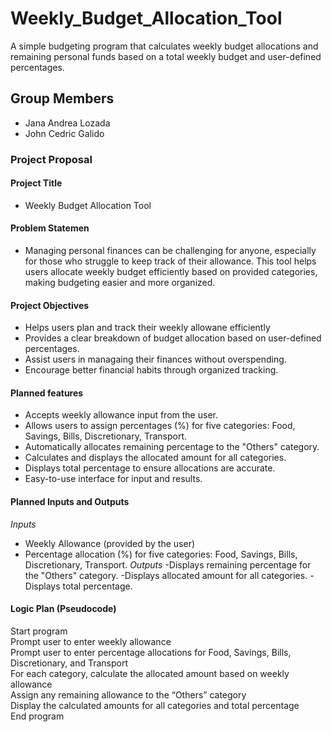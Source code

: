# Weekly_Budget_Allocation_Tool
A simple budgeting program that calculates weekly budget allocations and remaining personal funds based on a total weekly budget  and user-defined percentages.
## Group Members
- Jana Andrea Lozada
- John Cedric Galido
### Project Proposal 
#### Project Title
- Weekly Budget Allocation Tool
#### Problem Statemen
- Managing personal finances can be challenging for anyone, especially for those who struggle to keep track of their allowance. This tool helps users allocate weekly budget efficiently based on provided categories, making budgeting easier and more organized.
#### Project Objectives
- Helps users plan and track their weekly allowane efficiently
- Provides a clear breakdown of budget allocation based on user-defined percentages.
- Assist users in managaing their finances without overspending.
- Encourage better financial habits through organized tracking.
#### Planned features
- Accepts weekly allowance input from the user.
- Allows users to assign percentages (%) for five categories: Food, Savings, Bills, Discretionary, Transport.
- Automatically allocates remaining percentage to the "Others" category.
- Calculates and displays the allocated amount for all categories.
- Displays total percentage to ensure allocations are accurate.
- Easy-to-use interface for input and results.
#### Planned Inputs and Outputs
*Inputs*
- Weekly Allowance (provided by the user)
- Percentage allocation (%) for five categories: Food, Savings, Bills, Discretionary, Transport.
*Outputs*
-Displays remaining percentage for the "Others" category.
-Displays allocated amount for all categories.
-Displays total percentage.
#### Logic Plan (Pseudocode)
Start program  
Prompt user to enter weekly allowance  
Prompt user to enter percentage allocations for Food, Savings, Bills, Discretionary, and Transport  
For each category, calculate the allocated amount based on weekly allowance  
Assign any remaining allowance to the “Others” category  
Display the calculated amounts for all categories and total percentage  
End program
